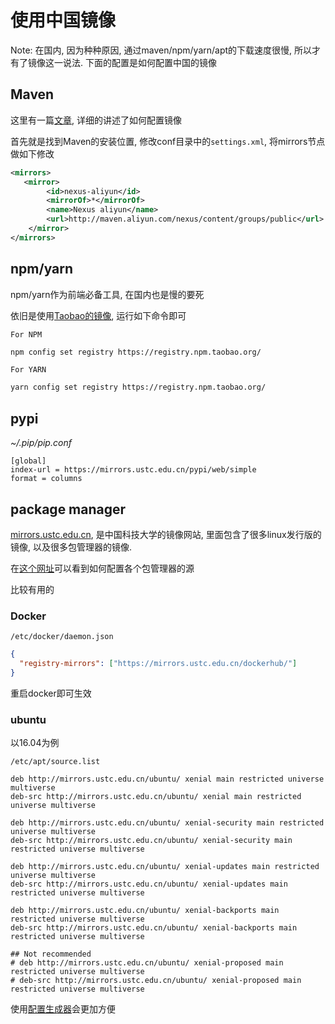 # 使用中国镜像

Note: 在国内, 因为种种原因, 通过maven/npm/yarn/apt的下载速度很慢, 所以才有了镜像这一说法. 下面的配置是如何配置中国的镜像

## Maven

这里有一篇[文章](https://yq.aliyun.com/articles/46991), 详细的讲述了如何配置镜像

首先就是找到Maven的安装位置, 修改conf目录中的```settings.xml```, 将mirrors节点做如下修改

```xml
<mirrors>
   <mirror>
        <id>nexus-aliyun</id>
        <mirrorOf>*</mirrorOf>
        <name>Nexus aliyun</name>
        <url>http://maven.aliyun.com/nexus/content/groups/public</url>
    </mirror>
</mirrors>
```

## npm/yarn

npm/yarn作为前端必备工具, 在国内也是慢的要死

依旧是使用[Taobao的镜像](https://npm.taobao.org/), 运行如下命令即可

`For NPM`

```bash
npm config set registry https://registry.npm.taobao.org/
```

`For YARN`

```bash
yarn config set registry https://registry.npm.taobao.org/
```

## pypi

*~/.pip/pip.conf*

```text
[global]
index-url = https://mirrors.ustc.edu.cn/pypi/web/simple
format = columns
```

## package manager

[mirrors.ustc.edu.cn](http://mirrors.ustc.edu.cn/), 是中国科技大学的镜像网站, 里面包含了很多linux发行版的镜像, 以及很多包管理器的镜像.

在[这个网址](http://mirrors.ustc.edu.cn/help/)可以看到如何配置各个包管理器的源

比较有用的

### Docker

`/etc/docker/daemon.json`

```json
{
  "registry-mirrors": ["https://mirrors.ustc.edu.cn/dockerhub/"]
}
```

重启docker即可生效

### ubuntu

以16.04为例

`/etc/apt/source.list`

```text
deb http://mirrors.ustc.edu.cn/ubuntu/ xenial main restricted universe multiverse
deb-src http://mirrors.ustc.edu.cn/ubuntu/ xenial main restricted universe multiverse

deb http://mirrors.ustc.edu.cn/ubuntu/ xenial-security main restricted universe multiverse
deb-src http://mirrors.ustc.edu.cn/ubuntu/ xenial-security main restricted universe multiverse

deb http://mirrors.ustc.edu.cn/ubuntu/ xenial-updates main restricted universe multiverse
deb-src http://mirrors.ustc.edu.cn/ubuntu/ xenial-updates main restricted universe multiverse

deb http://mirrors.ustc.edu.cn/ubuntu/ xenial-backports main restricted universe multiverse
deb-src http://mirrors.ustc.edu.cn/ubuntu/ xenial-backports main restricted universe multiverse

## Not recommended
# deb http://mirrors.ustc.edu.cn/ubuntu/ xenial-proposed main restricted universe multiverse
# deb-src http://mirrors.ustc.edu.cn/ubuntu/ xenial-proposed main restricted universe multiverse
```

使用[配置生成器](https://mirrors.ustc.edu.cn/repogen/)会更加方便